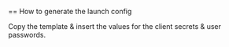 == How to generate the launch config

Copy the template & insert the values for the client secrets & user passwords.